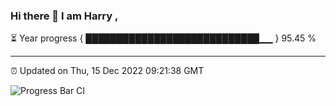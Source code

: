 ### Hi there 👋 I am Harry , 

⏳ Year progress { ████████████████████████████▁▁ } 95.45 %

---

⏰ Updated on Thu, 15 Dec 2022 09:21:38 GMT

![Progress Bar CI](https://github.com/duykhang68/duykhang68/workflows/Progress%20Bar%20CI/badge.svg)
